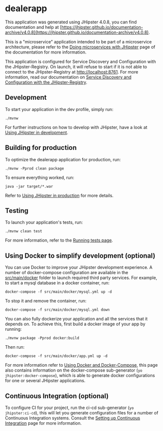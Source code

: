 # dealerapp

This application was generated using JHipster 4.0.8, you can find documentation and help
at [https://jhipster.github.io/documentation-archive/v4.0.8](https://jhipster.github.io/documentation-archive/v4.0.8).

This is a "microservice" application intended to be part of a microservice architecture, please refer to
the [Doing microservices with JHipster][] page of the documentation for more information.

This application is configured for Service Discovery and Configuration with the JHipster-Registry. On launch, it will
refuse to start if it is not able to connect to the JHipster-Registry at [http://localhost:8761](http://localhost:8761).
For more information, read our documentation on [Service Discovery and Configuration with the JHipster-Registry][].

## Development

To start your application in the dev profile, simply run:

    ./mvnw

For further instructions on how to develop with JHipster, have a look at [Using JHipster in development][].

## Building for production

To optimize the dealerapp application for production, run:

    ./mvnw -Pprod clean package

To ensure everything worked, run:

    java -jar target/*.war

Refer to [Using JHipster in production][] for more details.

## Testing

To launch your application's tests, run:

    ./mvnw clean test

For more information, refer to the [Running tests page][].

## Using Docker to simplify development (optional)

You can use Docker to improve your JHipster development experience. A number of docker-compose configuration are
available in the [src/main/docker](src/main/docker) folder to launch required third party services.
For example, to start a mysql database in a docker container, run:

    docker-compose -f src/main/docker/mysql.yml up -d

To stop it and remove the container, run:

    docker-compose -f src/main/docker/mysql.yml down

You can also fully dockerize your application and all the services that it depends on.
To achieve this, first build a docker image of your app by running:

    ./mvnw package -Pprod docker:build

Then run:

    docker-compose -f src/main/docker/app.yml up -d

For more information refer to [Using Docker and Docker-Compose][], this page also contains information on the
docker-compose sub-generator (`yo jhipster:docker-compose`), which is able to generate docker configurations for one or
several JHipster applications.

## Continuous Integration (optional)

To configure CI for your project, run the ci-cd sub-generator (`yo jhipster:ci-cd`), this will let you generate
configuration files for a number of Continuous Integration systems. Consult the [Setting up Continuous Integration][]
page for more information.

[JHipster Homepage and latest documentation]: https://jhipster.github.io

[JHipster 4.0.8 archive]: https://jhipster.github.io/documentation-archive/v4.0.8

[Doing microservices with JHipster]: https://jhipster.github.io/documentation-archive/v4.0.8/microservices-architecture/

[Using JHipster in development]: https://jhipster.github.io/documentation-archive/v4.0.8/development/

[Service Discovery and Configuration with the JHipster-Registry]: https://jhipster.github.io/documentation-archive/v4.0.8/microservices-architecture/#jhipster-registry

[Using Docker and Docker-Compose]: https://jhipster.github.io/documentation-archive/v4.0.8/docker-compose

[Using JHipster in production]: https://jhipster.github.io/documentation-archive/v4.0.8/production/

[Running tests page]: https://jhipster.github.io/documentation-archive/v4.0.8/running-tests/

[Setting up Continuous Integration]: https://jhipster.github.io/documentation-archive/v4.0.8/setting-up-ci/


